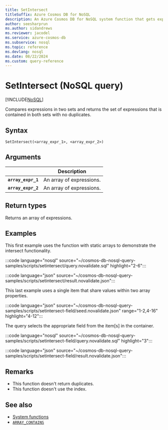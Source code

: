 ```yaml
---
title: SetIntersect
titleSuffix: Azure Cosmos DB for NoSQL
description: An Azure Cosmos DB for NoSQL system function that gets expressions that exist in two sets.
author: seesharprun
ms.author: sidandrews
ms.reviewer: jacodel
ms.service: azure-cosmos-db
ms.subservice: nosql
ms.topic: reference
ms.devlang: nosql
ms.date: 08/22/2024
ms.custom: query-reference
---
```


# SetIntersect (NoSQL query)

[!INCLUDE[NoSQL](../../includes/appliesto-nosql.md)]

Compares expressions in two sets and returns the set of expressions that is contained in both sets with no duplicates.

## Syntax

```nosql
SetIntersect(<array_expr_1>, <array_expr_2>)
```

## Arguments

| | Description |
| --- | --- |
| **`array_expr_1`** | An array of expressions. |
| **`array_expr_2`** | An array of expressions. |

## Return types

Returns an array of expressions.

## Examples

This first example uses the function with static arrays to demonstrate the intersect functionality.

:::code language="nosql" source="~/cosmos-db-nosql-query-samples/scripts/setintersect/query.novalidate.sql" highlight="2-6":::

:::code language="json" source="~/cosmos-db-nosql-query-samples/scripts/setintersect/result.novalidate.json":::

This last example uses a single item that share values within two array properties.

:::code language="json" source="~/cosmos-db-nosql-query-samples/scripts/setintersect-field/seed.novalidate.json" range="1-2,4-16" highlight="4-12":::

The query selects the appropriate field from the item\[s\] in the container.

:::code language="nosql" source="~/cosmos-db-nosql-query-samples/scripts/setintersect-field/query.novalidate.sql" highlight="3":::

:::code language="json" source="~/cosmos-db-nosql-query-samples/scripts/setintersect-field/result.novalidate.json":::

## Remarks

- This function doesn't return duplicates.
- This function doesn't use the index.

## See also

- [System functions](system-functions.yml)
- [`ARRAY_CONTAINS`](array-contains.md)
